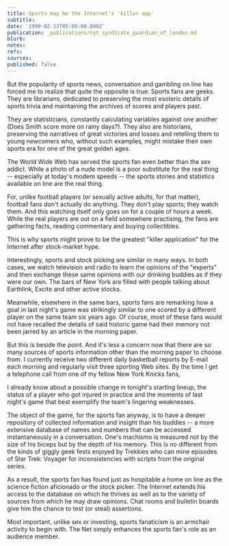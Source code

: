 ```yaml
---
title: Sports may be the Internet's 'killer app'
subtitle: 
date: '1999-02-13T05:00:00.000Z'
publication: _publications/nyt_syndicate_guardian_of_london.md
blurb: 
notes: 
refs: 
sources: 
published: false
---
```

But the popularity of sports news, conversation and gambling on line has forced me to realize that quite the opposite is true: Sports fans are geeks. They are librarians, dedicated to preserving the most esoteric details of sports trivia and maintaining the archives of scores and players past.

They are statisticians, constantly calculating variables against one another (Does Smith score more on rainy days?). They also are historians, preserving the narratives of great victories and losses and retelling them to young newcomers who, without such examples, might mistake their own sports era for one of the great golden ages.

The World Wide Web has served the sports fan even better than the sex addict. While a photo of a nude model is a poor substitute for the real thing -- especially at today's modem speeds -- the sports stories and statistics available on line are the real thing.

For, unlike football players (or sexually active adults, for that matter), football fans don't actually do anything. They don't play sports; they watch them. And this watching itself only goes on for a couple of hours a week. While the real players are out on a field somewhere practising, the fans are gathering facts, reading commentary and buying collectibles.

This is why sports might prove to be the greatest "killer application" for the Internet after stock-market hype.

Interestingly, sports and stock picking are similar in many ways. In both cases, we watch television and radio to learn the opinions of the "experts" and then exchange these same opinions with our drinking buddies as if they were our own. The bars of New York are filled with people talking about Earthlink, Excite and other active stocks.

Meanwhile, elsewhere in the same bars, sports fans are remarking how a goal in last night's game was strikingly similar to one scored by a different player on the same team six years ago. Of course, most of these fans would not have recalled the details of said historic game had their memory not been jarred by an article in the morning paper.

But this is beside the point. And it's less a concern now that there are so many sources of sports information other than the morning paper to choose from. I currently receive two different daily basketball reports by E-mail each morning and regularly visit three sporting Web sites. By the time I get a telephone call from one of my fellow New York Knicks fans,

I already know about a possible change in tonight's starting lineup, the status of a player who got injured in practice and the moments of last night's game that best exemplify the team's lingering weaknesses.

The object of the game, for the sports fan anyway, is to have a deeper repository of collected information and insight than his buddies -- a more extensive database of names and numbers that can be accessed instantaneously in a conversation. One's machismo is measured not by the size of his biceps but by the depth of his memory. This is no different from the kinds of giggly geek fests enjoyed by Trekkies who can mine episodes of Star Trek: Voyager for inconsistencies with scripts from the original series.

As a result, the sports fan has found just as hospitable a home on line as the science fiction aficionado or the stock picker. The Internet extends his access to the database on which he thrives as well as to the variety of sources from which he may draw opinions. Chat rooms and bulletin boards give him the chance to test (or steal) assertions.

Most important, unlike sex or investing, sports fanaticism is an armchair activity to begin with. The Net simply enhances the sports fan's role as an audience member.
